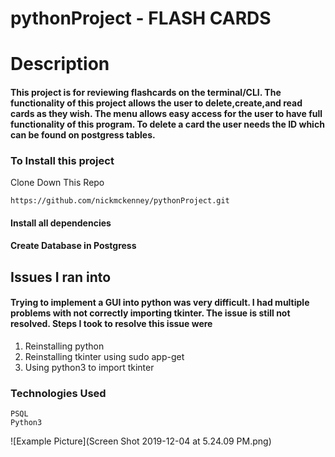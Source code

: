 # pythonProject - FLASH CARDS

# Description

#### This project is for reviewing flashcards on the terminal/CLI. The functionality of this project allows the user to delete,create,and read cards as they wish. The menu allows easy access for the user to have full functionality of this program. To delete a card the user needs the ID which can be found on postgress tables.

### To Install this project
Clone Down This Repo
```
https://github.com/nickmckenney/pythonProject.git
```
#### Install all dependencies
#### Create Database in Postgress

## Issues I ran into

#### Trying to implement a GUI into python was very difficult. I had multiple problems with not correctly importing tkinter. The issue is still not resolved. Steps I took to resolve this issue were 
1. Reinstalling python
2. Reinstalling tkinter using sudo app-get
3. Using python3 to import tkinter

### Technologies Used

```
PSQL
Python3
```
![Example Picture](Screen Shot 2019-12-04 at 5.24.09 PM.png)
